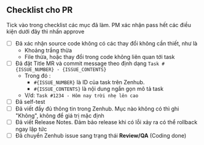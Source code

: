## Checklist cho PR
Tick vào trong checklist các mục đã làm. PM xác nhận pass hết các điều kiện dưới đây thì nhấn approve

   - [ ] Đã xác nhận source code không có các thay đổi không cần thiết, như là 
      - Khoảng trắng thừa 
      - File thừa, hoặc thay đổi trong code không liên quan tới task 
  - [ ] Đã đặt Title MR và commit message theo định dạng `Task #{ISSUE_NUMBER} - {ISSUE_CONTENTS}`
    - Trong đó :
      - `#{ISSUE_NUMBER}` là ID của task trên Zenhub.
      - `#{ISSUE_CONTENTS}` là nội dung ngắn gọn mô tả task
    - V/d: `Task #1234 - Hôm nay trời nhẹ lên cao`
  - [ ] Đã self-test
  - [ ] Đã viết đầy đủ thông tin trong Zenhub. Mục nào không có thì ghi "Không", không để giá trị mặc định
  - [ ] Đã viết Release Notes. Đảm bảo release khi có lỗi xảy ra có thể rollback ngay lập tức 
  - [ ] Đã chuyển Zenhub issue sang trạng thái **Review/QA** (Coding done)

